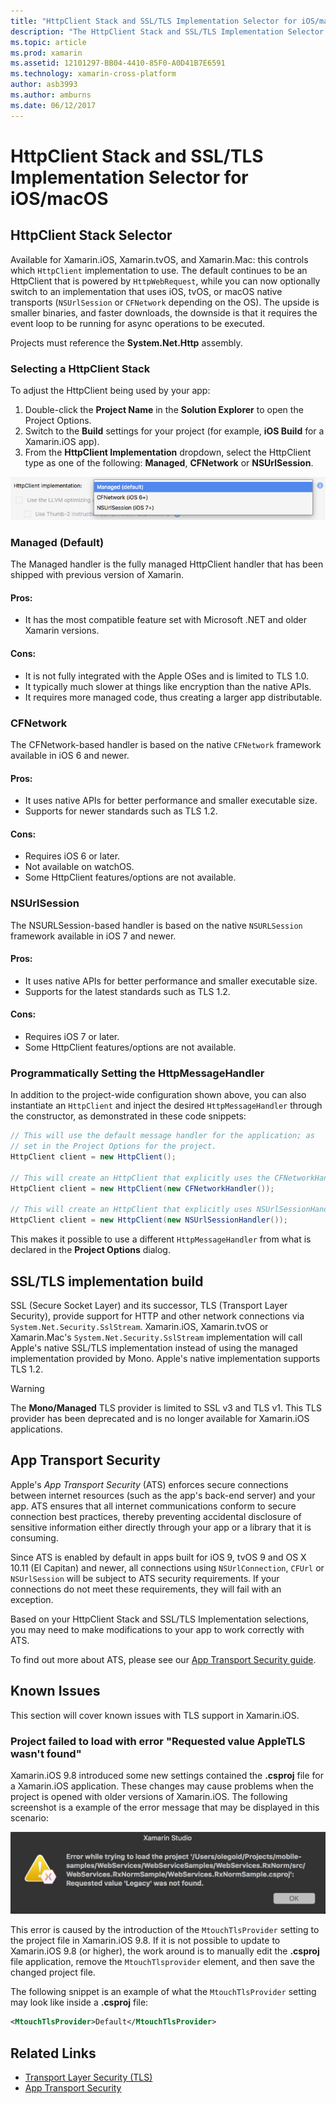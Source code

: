 ```yaml
---
title: "HttpClient Stack and SSL/TLS Implementation Selector for iOS/macOS"
description: "The HttpClient Stack and SSL/TLS Implementation Selector determines the HttpClient and SSL/TLS implementation that will be used by your Xamarin iOS, tvOS, or macOS app."
ms.topic: article
ms.prod: xamarin
ms.assetid: 12101297-BB04-4410-85F0-A0D41B7E6591
ms.technology: xamarin-cross-platform
author: asb3993
ms.author: amburns
ms.date: 06/12/2017
---
```


# HttpClient Stack and SSL/TLS Implementation Selector for iOS/macOS

## HttpClient Stack Selector

Available for Xamarin.iOS, Xamarin.tvOS, and Xamarin.Mac: this controls which `HttpClient` implementation to use. The default continues to be an HttpClient that is powered by `HttpWebRequest`, while you can now optionally switch to an implementation that uses iOS, tvOS, or macOS native transports (`NSUrlSession` or `CFNetwork` depending on the OS). The upside is smaller binaries, and faster downloads, the downside is that it requires the event loop to be running for async operations to be executed.

Projects must reference the **System.Net.Http** assembly.

<a name="Selecting-a-HttpClient-Stack" />

### Selecting a HttpClient Stack

To adjust the HttpClient being used by your app:

1. Double-click the **Project Name** in the **Solution Explorer** to open the Project Options.
2. Switch to the **Build** settings for your project (for example, **iOS Build** for a Xamarin.iOS app).
3. From the **HttpClient Implementation** dropdown, select the HttpClient type as one of the following: **Managed**, **CFNetwork** or **NSUrlSession**.

[![Choose HttpClient implementation from Managed, CFNetwork, or NSUrlSession](http-stack-images/http-xs-sml.png)](http-stack-images/http-xs.png#lightbox)

<a name="Managed" />

### Managed (Default)

The Managed handler is the fully managed HttpClient handler that has been shipped with previous version of Xamarin.

#### Pros:

 - It has the most compatible feature set with Microsoft .NET and older Xamarin versions.

#### Cons:

 - It is not fully integrated with the Apple OSes and is limited to TLS 1.0.
 - It typically much slower at things like encryption than the native APIs.
 - It requires more managed code, thus creating a larger app distributable.

<a name="CFNetwork" />

### CFNetwork

The CFNetwork-based handler is based on the native `CFNetwork` framework available in iOS 6 and newer.

#### Pros:

 - It uses native APIs for better performance and smaller executable size.
 - Supports for newer standards such as TLS 1.2.

#### Cons:

 - Requires iOS 6 or later.
 - Not available on watchOS.
 - Some HttpClient features/options are not available.

<a name="NSUrlSession" />

### NSUrlSession

The NSURLSession-based handler is based on the native `NSURLSession` framework available in iOS 7 and newer.

#### Pros:

 - It uses native APIs for better performance and smaller executable size.
 - Supports for the latest standards such as TLS 1.2.

#### Cons:

 - Requires iOS 7 or later.
 - Some HttpClient features/options are not available.

### Programmatically Setting the HttpMessageHandler

In addition to the project-wide configuration shown above, you can also instantiate an `HttpClient` and inject the desired `HttpMessageHandler` through the constructor, as demonstrated in these code snippets:

```csharp
// This will use the default message handler for the application; as
// set in the Project Options for the project.
HttpClient client = new HttpClient();

// This will create an HttpClient that explicitly uses the CFNetworkHandler
HttpClient client = new HttpClient(new CFNetworkHandler());

// This will create an HttpClient that explicitly uses NSUrlSessionHandler
HttpClient client = new HttpClient(new NSUrlSessionHandler());
```

This makes it possible to use a different `HttpMessageHandler` from what is declared in the **Project Options** dialog.

<a name="New-SSL-TLS-implementation-build-option" />
<a name="Selecting-a-SSL-TLS-implementation" />
<a name="Apple-TLS" />

## SSL/TLS implementation build

SSL (Secure Socket Layer) and its successor, TLS (Transport Layer Security), provide support for HTTP and other network connections via `System.Net.Security.SslStream`. Xamarin.iOS, Xamarin.tvOS or Xamarin.Mac's `System.Net.Security.SslStream` implementation will call Apple's native SSL/TLS implementation instead of using the managed implementation provided by Mono. Apple's native implementation supports TLS 1.2.

<a name="Mono" />

> [!WARNING]
> The **Mono/Managed** TLS provider is limited to SSL v3 and TLS v1. This TLS provider has been deprecated and is no longer available for Xamarin.iOS applications. 

<a name="App-Transport-Security" />

## App Transport Security

Apple's _App Transport Security_ (ATS) enforces secure connections between internet resources (such as the app's back-end server) and your app. ATS ensures that all internet communications conform to secure connection best practices, thereby preventing accidental disclosure of sensitive information either directly through your app or a library that it is consuming.

Since ATS is enabled by default in apps built for iOS 9, tvOS 9 and OS X 10.11 (El Capitan) and newer, all connections using `NSUrlConnection`, `CFUrl` or `NSUrlSession` will be subject to ATS security requirements. If your connections do not meet these requirements, they will fail with an exception.

Based on your HttpClient Stack and SSL/TLS Implementation selections, you may need to make modifications to your app to work correctly with ATS.

To find out more about ATS, please see our [App Transport Security guide](~/ios/app-fundamentals/ats.md).

## Known Issues

This section will cover known issues with TLS support in Xamarin.iOS.

### Project failed to load with error "Requested value AppleTLS wasn't found"

Xamarin.iOS 9.8 introduced some new settings contained the **.csproj** file for a Xamarin.iOS application. These changes  may cause problems when the project is opened with older versions of Xamarin.iOS. The following screenshot is a example of the error message that may be displayed in this scenario:

![Screenshot of error while trying to load project, requested value legacy not found](http-stack-images/tlserror-xs.png)

This error is caused by the introduction of the `MtouchTlsProvider` setting to the project file in Xamarin.iOS 9.8. If it is not possible to update to Xamarin.iOS 9.8 (or higher), the work around is to manually edit the **.csproj** file  application, remove the `MtouchTlsprovider` element, and then save the  changed project file.

The following snippet is an example of what the `MtouchTlsProvider` setting may look like inside a **.csproj** file:

```xml
<MtouchTlsProvider>Default</MtouchTlsProvider>
```

## Related Links

- [Transport Layer Security (TLS)](~/cross-platform/app-fundamentals/transport-layer-security.md)
- [App Transport Security](~/ios/app-fundamentals/ats.md)
